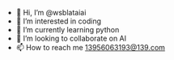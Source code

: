 - 👋 Hi, I’m @wsblataiai
- 👀 I’m interested in coding
- 🌱 I’m currently learning python
- 💞️ I’m looking to collaborate on AI
- 📫 How to reach me 13956063193@139.com

<!---
wsblataiai/wsblataiai is a ✨ special ✨ repository because its `README.md` (this file) appears on your GitHub profile.
You can click the Preview link to take a look at your changes.
--->
